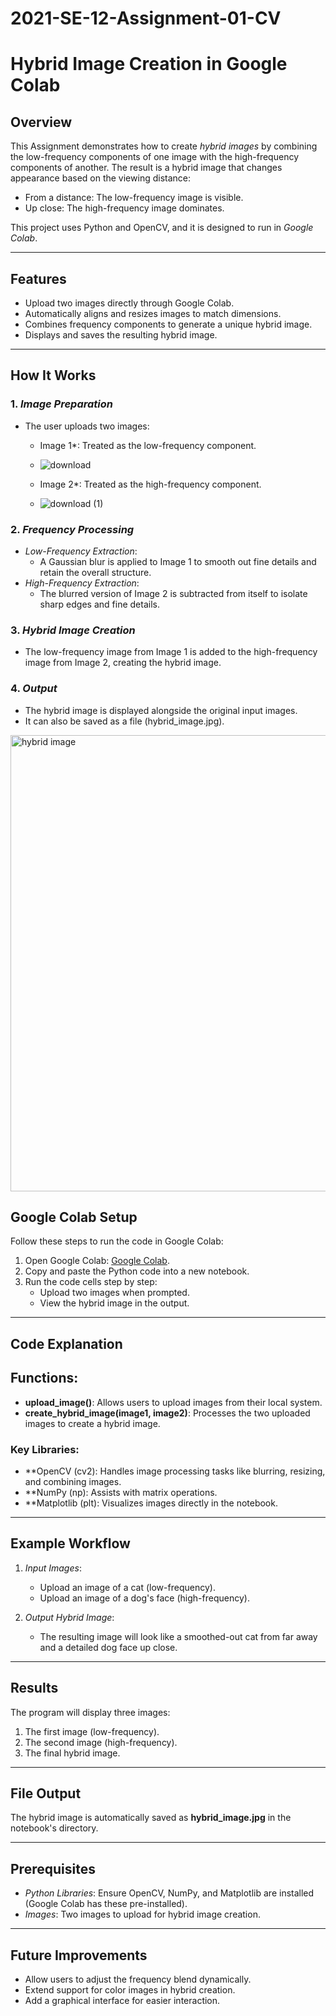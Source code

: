 # 2021-SE-12-Assignment-01-CV

# Hybrid Image Creation in Google Colab

## Overview
This Assignment demonstrates how to create *hybrid images* by combining the low-frequency components of one image with the high-frequency components of another. The result is a hybrid image that changes appearance based on the viewing distance:
- From a distance: The low-frequency image is visible.
- Up close: The high-frequency image dominates.

This project uses Python and OpenCV, and it is designed to run in *Google Colab*.

---

## Features
- Upload two images directly through Google Colab.
- Automatically aligns and resizes images to match dimensions.
- Combines frequency components to generate a unique hybrid image.
- Displays and saves the resulting hybrid image.

---

## How It Works
### 1. *Image Preparation*
- The user uploads two images:
  - Image 1*: Treated as the low-frequency component.
  - ![download](https://github.com/user-attachments/assets/3b676c2e-f455-4293-9eef-c9c684183d1e)

  - Image 2*: Treated as the high-frequency component.
  - ![download (1)](https://github.com/user-attachments/assets/f1822c48-1127-48ee-b42d-ad7907116434)

  
### 2. *Frequency Processing*
- *Low-Frequency Extraction*: 
  - A Gaussian blur is applied to Image 1 to smooth out fine details and retain the overall structure.
- *High-Frequency Extraction*:
  - The blurred version of Image 2 is subtracted from itself to isolate sharp edges and fine details.

### 3. *Hybrid Image Creation*
- The low-frequency image from Image 1 is added to the high-frequency image from Image 2, creating the hybrid image.

### 4. *Output*
- The hybrid image is displayed alongside the original input images.
- It can also be saved as a file (hybrid_image.jpg).


<img width="730" alt="hybrid image" src="https://github.com/user-attachments/assets/2a8d5ca9-d903-4a26-b95f-dac814e3ed12">



## Google Colab Setup
Follow these steps to run the code in Google Colab:
1. Open Google Colab: [Google Colab](https://colab.research.google.com).
2. Copy and paste the Python code into a new notebook.
3. Run the code cells step by step:
   - Upload two images when prompted.
   - View the hybrid image in the output.

---

## Code Explanation
## Functions:
- **upload_image()**: Allows users to upload images from their local system.
- **create_hybrid_image(image1, image2)**: Processes the two uploaded images to create a hybrid image.

### Key Libraries:
- **OpenCV (cv2): Handles image processing tasks like blurring, resizing, and combining images.
- **NumPy (np): Assists with matrix operations.
- **Matplotlib (plt): Visualizes images directly in the notebook.

---

## Example Workflow
1. *Input Images*:
   - Upload an image of a cat (low-frequency).
   - Upload an image of a dog's face (high-frequency).
   
2. *Output Hybrid Image*:
   - The resulting image will look like a smoothed-out cat from far away and a detailed dog face up close.

---

## Results
The program will display three images:
1. The first image (low-frequency).
2. The second image (high-frequency).
3. The final hybrid image.

---

## File Output
The hybrid image is automatically saved as **hybrid_image.jpg** in the notebook's directory.

---

## Prerequisites
- *Python Libraries*: Ensure OpenCV, NumPy, and Matplotlib are installed (Google Colab has these pre-installed).
- *Images*: Two images to upload for hybrid image creation.

---

## Future Improvements
- Allow users to adjust the frequency blend dynamically.
- Extend support for color images in hybrid creation.
- Add a graphical interface for easier interaction.

